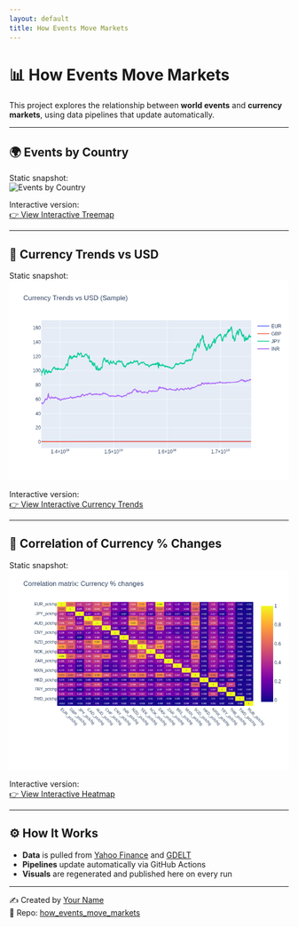 ```yaml
---
layout: default
title: How Events Move Markets
---
```


# 📊 How Events Move Markets

This project explores the relationship between **world events** and **currency markets**, using data pipelines that update automatically.

---

## 🌍 Events by Country

Static snapshot:  
![Events by Country](assets/treemap_events.png)

Interactive version:  
[👉 View Interactive Treemap](assets/treemap_events.html)

---

## 💱 Currency Trends vs USD

Static snapshot:  
![Currency Trends](assets/currency_trends.png)

Interactive version:  
[👉 View Interactive Currency Trends](assets/currency_trends.html)

---

## 🔗 Correlation of Currency % Changes

Static snapshot:  
![Correlation Heatmap](assets/corr_heatmap.png)

Interactive version:  
[👉 View Interactive Heatmap](assets/corr_heatmap.html)

---

## ⚙️ How It Works

- **Data** is pulled from [Yahoo Finance](https://finance.yahoo.com/) and [GDELT](https://www.gdeltproject.org/)  
- **Pipelines** update automatically via GitHub Actions  
- **Visuals** are regenerated and published here on every run  

---

✍️ Created by [Your Name](https://github.com/konak8548)  
📂 Repo: [how_events_move_markets](https://github.com/konak8548/how_events_move_markets)

